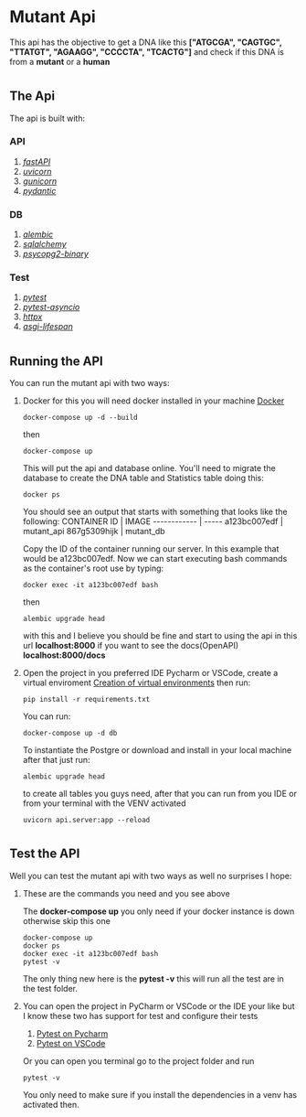 # Mutant Api
This api has the objective to get a DNA like this **["ATGCGA", "CAGTGC", "TTATGT", "AGAAGG", "CCCCTA", "TCACTG"]** and check if this DNA is from a **mutant** or a **human**

#
## The Api
The api is built with: 

### API
1.  [*fastAPI*](https://fastapi.tiangolo.com/)
1.  [*uvicorn*](https://www.uvicorn.org/)
1.  [*gunicorn*](https://gunicorn.org/)
1.  [*pydantic*](https://pydantic-docs.helpmanual.io/)

### DB
1.  [*alembic*](https://alembic.sqlalchemy.org/en/latest/)
1.  [*sqlalchemy*](https://www.sqlalchemy.org/)
1.  [*psycopg2-binary*](https://pypi.org/project/psycopg2-binary/)

### Test
1.  [*pytest*](https://docs.pytest.org/en/6.2.x/)
1.  [*pytest-asyncio*](https://github.com/pytest-dev/pytest-asyncio)
1.  [*httpx*](https://github.com/encode/httpx)
1.  [*asgi-lifespan*](https://pypi.org/project/asgi-lifespan/)


#

## Running the API
You can run the mutant api with two ways:

1.  Docker for this you will need docker installed in your machine [Docker](https://www.docker.com/)

        docker-compose up -d --build
    
    then

        docker-compose up

    This will put the api and database online.
    You'll need to migrate the database to create the DNA table and Statistics table doing this:


        docker ps

    You should see an output that starts with something that looks like the following:
    CONTAINER ID | IMAGE
    ------------ | -----
    a123bc007edf | mutant_api
    867g5309hijk | mutant_db

    Copy the ID of the container running our server. In this example that would be a123bc007edf. Now we can start executing bash commands as the container's root use by typing:

        docker exec -it a123bc007edf bash
    then

        alembic upgrade head

    with this and I believe you should be fine and start to using the api in this url **localhost:8000** if you want to see the docs(OpenAPI) **localhost:8000/docs**

1.  Open the project in you preferred IDE Pycharm or VSCode, create a virtual enviroment [Creation of virtual environments](https://docs.python.org/3/library/venv.html) then run:
    
        pip install -r requirements.txt

    You can run:
        
        docker-compose up -d db

    To instantiate the Postgre or download and install in your local machine after that just run:

        alembic upgrade head
    to create all tables you guys need, after that you can run from you IDE or from your terminal with the VENV activated 

        uvicorn api.server:app --reload

#

## Test the API
Well you can test the mutant api with two ways as well no surprises I hope:

1.  These are the commands you need and you see above
    
    The **docker-compose up** you only need if your docker instance is down otherwise skip this one

        docker-compose up
        docker ps
        docker exec -it a123bc007edf bash
        pytest -v
    
    The only thing new here is the **pytest -v** this will run all the test are in the test folder.

1.  You can open the project in PyCharm or VSCode or the IDE your like but I know these two has support for test and configure their tests
    1. [Pytest on Pycharm](https://www.jetbrains.com/help/pycharm/pytest.html)
    1. [Pytest on VSCode](https://code.visualstudio.com/docs/python/testing)

    Or you can open you terminal go to the project folder and run

        pytest -v

    You only need to make sure if you install the dependencies in a venv has activated then.
